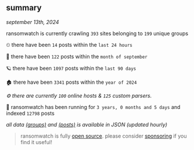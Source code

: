 
## summary
_september 13th, 2024_

ransomwatch is currently crawling `393` sites belonging to `199` unique groups

⏲ there have been `14` posts within the `last 24 hours`

🦈 there have been `122` posts within the `month of september`

🪐 there have been `1097` posts within the `last 90 days`

🏚 there have been `3341` posts within the `year of 2024`

_⚙️ there are currently `100` online hosts & `125` custom parsers._

🦕 ransomwatch has been running for `3 years, 0 months and 5 days` and indexed `12798` posts

_all data  [(groups)](http://ransomwhat.telemetry.ltd/groups) and [(posts)](http://ransomwhat.telemetry.ltd/posts) is available in JSON (updated hourly)_

> ransomwatch is fully [open source](https://github.com/joshhighet/ransomwatch#ransomwatch--). please consider [sponsoring](https://github.com/sponsors/joshhighet) if you find it useful!
